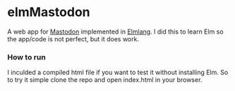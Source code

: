 elmMastodon
====

A web app for [Mastodon](https://mastodon.social) implemented in [Elmlang](http://elm-lang.org). I did this to learn Elm so the app/code is not perfect, but it does work.

### How to run
I inculded a compiled html file if you want to test it without installing Elm. So to try it simple clone the repo and open index.html in your browser.
